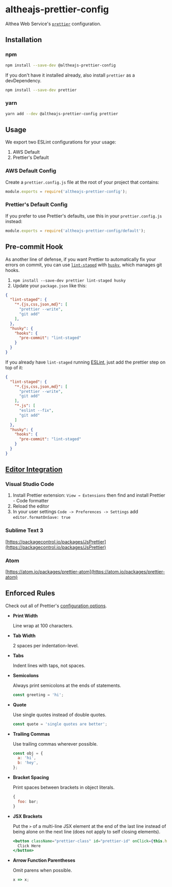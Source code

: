 # altheajs-prettier-config
Althea Web Service's [`prettier`](https://prettier.io) configuration.

## Installation

### npm

```sh
npm install --save-dev @altheajs-prettier-config
```

If you don't have it installed already, also install `prettier` as a devDependency.

```sh
npm install --save-dev prettier
```

### yarn

```sh
yarn add --dev @altheajs-prettier-config prettier
```

## Usage

We export two ESLint configurations for your usage:

1. AWS Default
2. Prettier's Default

### AWS Default Config

Create a `prettier.config.js` file at the root of your project that contains:

```js
module.exports = require('altheajs-prettier-config');
```

### Prettier's Default Config

If you prefer to use Prettier's defaults, use this in your `prettier.config.js` instead:

```js
module.exports = require('altheajs-prettier-config/default');
```

## Pre-commit Hook

As another line of defense, if you want Prettier to automatically fix your errors on commit, you can use [`lint-staged`](https://github.com/okonet/lint-staged) with [`husky`](https://github.com/typicode/husky), which manages git hooks.

1. `npm install --save-dev prettier lint-staged husky`
2. Update your `package.json` like this:

```json
{
  "lint-staged": {
    "*.{js,css,json,md}": [
      "prettier --write",
      "git add"
    ],
  },
  "husky": {
    "hooks": {
      "pre-commit": "lint-staged"
    }
  }
}
```

If you already have `lint-staged` running [ESLint](https://github.com/eslint/eslint), just add the prettier step on top of it:

```json
{
  "lint-staged": {
    "*.{js,css,json,md}": [
      "prettier --write",
      "git add"
    ],
    "*.js": [
      "eslint --fix",
      "git add"
    ]
  },
  "husky": {
    "hooks": {
      "pre-commit": "lint-staged"
    }
  }
}
```

## [Editor Integration](https://prettier.io/docs/en/editors.html)

### Visual Studio Code

1. Install Prettier extension: `View → Extensions` then find and install Prettier - Code formatter
2. Reload the editor
3. In your user settings `Code -> Preferences -> Settings` add `editor.formatOnSave: true`

### Sublime Text 3

[https://packagecontrol.io/packages/JsPrettier](https://packagecontrol.io/packages/JsPrettier)

### Atom

[https://atom.io/packages/prettier-atom](https://atom.io/packages/prettier-atom)

## Enforced Rules

Check out all of Prettier's [configuration options](https://prettier.io/docs/en/options.html).

- **Print Width**

  Line wrap at 100 characters.

- **Tab Width**

  2 spaces per indentation-level.

- **Tabs**

  Indent lines with taps, not spaces.

- **Semicolons**

  Always print semicolons at the ends of statements.

  ```js
  const greeting = 'hi';
  ```

- **Quote**

  Use single quotes instead of double quotes.

  ```js
  const quote = 'single quotes are better';
  ```

- **Trailing Commas**

  Use trailing commas wherever possible.

  ```js
  const obj = {
    a: 'hi',
    b: 'hey',
  };
  ```

- **Bracket Spacing**

  Print spaces between brackets in object literals.

  ```js
  {
    foo: bar;
  }
  ```

- **JSX Brackets**

  Put the `>` of a multi-line JSX element at the end of the last line instead of being alone on the next line (does not apply to self closing elements).

  ```jsx
  <button className="prettier-class" id="prettier-id" onClick={this.handleClick}>
    Click Here
  </button>
  ```

- **Arrow Function Parentheses**

  Omit parens when possible.

  ```js
  x => x;
  ```
